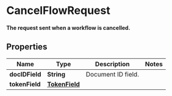

# CancelFlowRequest

#### The request sent when a workflow is cancelled.

## Properties

Name | Type | Description | Notes
------------ | ------------- | ------------- | -------------
**docIDField** | **String** | Document ID field. | 
**tokenField** | [**TokenField**](TokenField.md) |  | 



